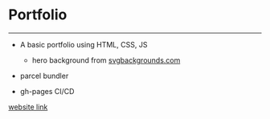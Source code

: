 # Portfolio
---

- A basic portfolio using HTML, CSS, JS
  - hero background from [svgbackgrounds.com](https://svgbackgrounds.com)

- parcel bundler

- gh-pages CI/CD

[website link](https://ashishshaji.com)
